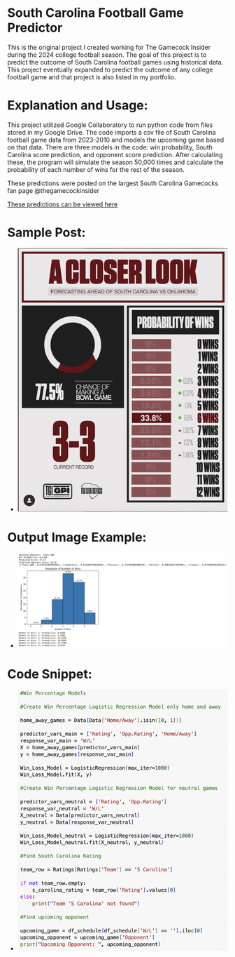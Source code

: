 # South Carolina Football Game Predictor

This is the original project I created working for The Gamecock Insider during the 2024 college football season. The goal of this project is to predict the outcome of South Carolina football games using historical data. This project eventually expanded to predict the outcome of any college football game and that project is also listed in my portfolio.

# Explanation and Usage:

This project utilized Google Collaboratory to run python code from files stored in my Google Drive. The code imports a csv file of South Carolina football game data from 2023-2010 and models the upcoming game based on that data. There are three models in the code: win probability, South Carolina score prediction, and opponent score prediction. After calculating these, the program will simulate the season 50,000 times and calculate the probability of each number of wins for the rest of the season.

These predictions were posted on the largest South Carolina Gamecocks fan page @thegamecockinsider

[These predictions can be viewed here](https://www.instagram.com/thegamecockinsider/)

# Sample Post: 

- ![South Carolina Wins Prediction Post](../assets/Example%20Post.png)

# Output Image Example:

- ![South Carolina Game Predictor Example](../assets/SC%20Pred%20Example.png)

# Code Snippet:

- ![South Carolina Game Predictor Example](../assets/SC%20Pred%20Snippet.png)
